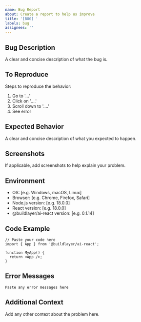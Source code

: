 ```yaml
---
name: Bug Report
about: Create a report to help us improve
title: '[BUG] '
labels: bug
assignees: ''
---
```


## Bug Description

A clear and concise description of what the bug is.

## To Reproduce

Steps to reproduce the behavior:

1. Go to '...'
2. Click on '....'
3. Scroll down to '....'
4. See error

## Expected Behavior

A clear and concise description of what you expected to happen.

## Screenshots

If applicable, add screenshots to help explain your problem.

## Environment

- OS: [e.g. Windows, macOS, Linux]
- Browser: [e.g. Chrome, Firefox, Safari]
- Node.js version: [e.g. 18.0.0]
- React version: [e.g. 18.0.0]
- @buildlayer/ai-react version: [e.g. 0.1.14]

## Code Example

```tsx
// Paste your code here
import { App } from '@buildlayer/ai-react';

function MyApp() {
  return <App />;
}
```

## Error Messages

```text
Paste any error messages here
```

## Additional Context

Add any other context about the problem here.
